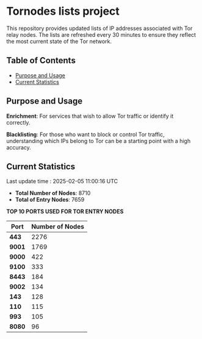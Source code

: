 # Tornodes lists project

This repository provides updated lists of IP addresses associated with Tor relay nodes. The lists are refreshed every 30 minutes to ensure they reflect the most current state of the Tor network.

## Table of Contents

- [Purpose and Usage](#purpose-and-usage)
- [Current Statistics](#current-statistics)


## Purpose and Usage

**Enrichment**: For services that wish to allow Tor traffic or identify it correctly.

**Blacklisting**: For those who want to block or control Tor traffic, understanding which IPs belong to Tor can be a starting point with a high accuracy.

## Current Statistics

Last update time : 2025-02-05 11:00:16 UTC

- **Total Number of Nodes**: 8710
- **Total of Entry Nodes**: 7659

**TOP 10 PORTS USED FOR TOR ENTRY NODES**

| **Port** | **Number of Nodes** |
|------|-----------------|
| **443**   | 2276  |
| **9001**   | 1769  |
| **9000**   | 422  |
| **9100**   | 333  |
| **8443**   | 184  |
| **9002**   | 134  |
| **143**   | 128  |
| **110**   | 115  |
| **993**   | 105  |
| **8080**   | 96  |

